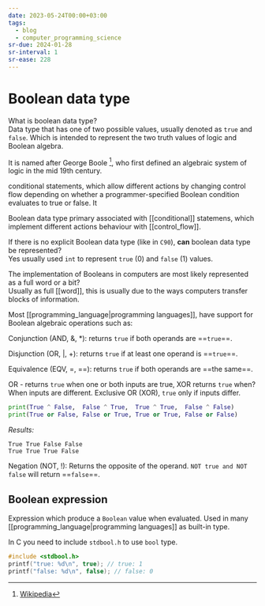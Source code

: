 ```yaml
---
date: 2023-05-24T00:00+03:00
tags:
  - blog
  - computer_programming_science
sr-due: 2024-01-28
sr-interval: 1
sr-ease: 228
---
```


# Boolean data type

What is boolean data type?
<br class="f">
Data type that has one of two possible values, usually denoted as `true` and
`false`. Which is intended to represent the two truth values of logic and
Boolean algebra. <!--SR:!2025-02-26,5,228-->

It is named after George Boole [^1], who first defined an algebraic system of logic
in the mid 19th century.

conditional statements, which allow different actions by changing control flow
depending on whether a programmer-specified Boolean condition evaluates to true
or false. It

Boolean data type primary associated with [[conditional]] statemens, which
implement different actions behaviour with [[control_flow]].

If there is no explicit Boolean data type (like in `C90`), **can** boolean data
type be represented?
<br class="f">
Yes usually used `int` to represent `true` (0) and `false` (1) values. <!--SR:!2025-02-26,5,228-->

The implementation of Booleans in computers are most likely represented as a
full word or a bit?
<br class="f">
Usually as full [[word]], this is usually due to the ways computers transfer
blocks of information. <!--SR:!2025-02-26,5,228-->

Most [[programming_language|programming languages]], have
support for Boolean algebraic operations such as:

Conjunction (AND, &, *): returns `true` if both operands are ==`true`==. <!--SR:!2025-02-26,5,228-->

Disjunction (OR, |, +): returns `true` if at least one operand is ==`true`==. <!--SR:!2025-02-26,5,228-->

Equivalence (EQV, =, \=\=): returns `true` if both operands are ==the same==. <!--SR:!2025-02-23,2,208-->

OR - returns `true` when one or both inputs are true, XOR returns `true` when?
<br class="f">
When inputs are different.
Exclusive OR (XOR), `true` only if inputs differ.
```python
print(True ^ False,  False ^ True,  True ^ True,  False ^ False)
print(True or False, False or True, True or True, False or False)
```
*Results:*
```
True True False False
True True True False
```

<!--SR:!2025-02-21,2,228-->

Negation (NOT, !): Returns the opposite of the operand. `NOT true and NOT false`
will return ==`false`==. <!--SR:!2025-02-26,5,228-->

## Boolean expression

Expression which produce a `Boolean` value when evaluated. Used in many
[[programming_language|programming languages]] as built-in type.

In C you need to include `stdbool.h` to use `bool` type.

```c
#include <stdbool.h>
printf("true: %d\n", true); // true: 1
printf("false: %d\n", false); // false: 0
```

[^1]: [Wikipedia](https://en.wikipedia.org/wiki/George_Boole)
